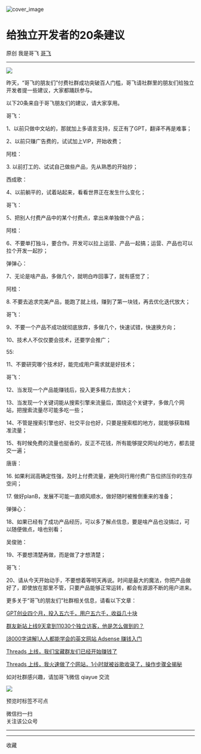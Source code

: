 ![cover_image](https://mmbiz.qpic.cn/sz_mmbiz_jpg/LBrX00GQeicuBGKvOLpGib7n9J79yZHBwicKkqzc9ianUTiaPDHb6ICeBicLtjVENhtrqEUPmmJyDNhnatjp0bFkg6icw/0?wx_fmt=jpeg)

#  给独立开发者的20条建议

原创  我是哥飞  [ 哥飞 ](javascript:void\(0\);)

__ _ _ _ _

![](https://mmbiz.qpic.cn/sz_mmbiz_png/LBrX00GQeicuBGKvOLpGib7n9J79yZHBwicibfWpK4OQPs0nQYVNnGUkz6t9vftXtkHEWao3ddBCrj1Oicruib0Ex56A/640?wx_fmt=png)

昨天，“哥飞的朋友们”付费社群成功突破百人门槛，哥飞请社群里的朋友们给独立开发者提一些建议，大家都踊跃参与。

以下20条来自于哥飞朋友们的建议，请大家享用。

哥飞：

1、以前只做中文站的，那就加上多语言支持，反正有了GPT，翻译不再是难事；

2、以前只赚广告费的，试试加上VIP，开始收费；

  

阿桂：

3\. 以前打工的、试试自己做些产品，先从熟悉的开始抄；

  

西成歌：

4、以前躺平的，试着站起来，看看世界正在发生什么变化；

  

哥飞：

5、把别人付费产品中的某个付费点，拿出来单独做个产品；

  

阿桂：

6、不要单打独斗，要合作。开发可以拉上运营、产品一起搞；运营、产品也可以拉个开发一起抄；

  

弹弹心：

7、无论是啥产品，多做几个，就明白咋回事了，就有感觉了；

  

阿桂：

8\. 不要去追求完美产品，能跑了就上线，赚到了第一块钱，再去优化迭代放大；

  

哥飞：

9、不要一个产品不成功就彻底放弃，多做几个，快速试错，快速换方向；

10、技术人不仅仅要会技术，还要学会推广；

  

55:

11、不要研究哪个技术好，能完成用户需求就是好技术；

  

哥飞：

12、当发现一个产品能赚钱后，投入更多精力去放大；

13、当发现一个关键词能从搜索引擎来流量后，围绕这个关键字，多做几个网站，把搜索流量尽可能多吃一些；

14、不管是搜索引擎也好、社交平台也好，只要是搜索框的地方，就能够获取精准流量；

15、有时候免费的流量也挺香的，反正不花钱，所有能够提交网址的地方，都去提交一遍；

  

唐唐：

16\. 如果利润高确定性强，及时上付费流量，避免同行用付费广告位挤压你的生存空间；

17\. 做好planB，发展不可能一直顺风顺水，做好随时被推倒重来的准备；

  

弹弹心：

18、如果已经有了成功产品经历，可以多了解点信息，要是啥产品也没搞过，可以随便做点，啥也别看；

  

吴俊驰：

19、不要想清楚再做，而是做了才想清楚；

  

哥飞：

20、请从今天开始动手，不要想着等明天再说。时间是最大的魔法，你把产品做好了，即使放在那里不管，只要产品能够正常运转，都会有源源不断的用户进来。

更多关于“哥飞的朋友们”社群相关信息，请看以下文章：

[ GPT创业四个月，投入五六千，用户五六千，收益几十块
](http://mp.weixin.qq.com/s?__biz=MjM5OTIzMzYyMA==&mid=2650079400&idx=2&sn=9bf502965d3a3dd03b02b585982b1ff6&chksm=bf3f31938848b885cce0ef1ef48e55dde38afd766403715b12cf6e0284eb532edf101801e71f&scene=21#wechat_redirect)  

[ 群友新站上线9天拿到11030个独立访客，他是怎么做到的？
](http://mp.weixin.qq.com/s?__biz=MjM5OTIzMzYyMA==&mid=2650079382&idx=1&sn=5a531d003bb4d9e2d7f52ab73e14665c&chksm=bf3f31ad8848b8bb8321721a3847dd8145c18c65367c86b9b1d22100033cc845af480594cdba&scene=21#wechat_redirect)  

[ [8000字讲解]人人都能学会的英文网站 Adsense 赚钱入门
](http://mp.weixin.qq.com/s?__biz=MjM5OTIzMzYyMA==&mid=2650079316&idx=1&sn=02cd11a4bee177343b05e6798913159b&chksm=bf3f316f8848b879f22de143965d98c5094220f72e38808741627173d0fea40e9182c1e1da73&scene=21#wechat_redirect)  

[ Threads 上线，我们宝藏群友们已经开始赚钱了
](http://mp.weixin.qq.com/s?__biz=MjM5OTIzMzYyMA==&mid=2650079303&idx=1&sn=be9b3f806e36221bcdbb856c0372c9ca&chksm=bf3f317c8848b86ae8f67c882f0cd9cdc5ce7206dc43f02cb6ff5f0067b4d92da10da72b6823&scene=21#wechat_redirect)  

[ Threads 上线，我火速做了个网站，1小时就被谷歌收录了，操作步骤全揭秘
](http://mp.weixin.qq.com/s?__biz=MjM5OTIzMzYyMA==&mid=2650079243&idx=1&sn=45eac4f5f3587c5251c65d08e8d5d6bf&chksm=bf3f31308848b826172d78128129ef101383e8876a2acb4c51ac89e3e728894d26f3ff90d7f9&scene=21#wechat_redirect)  

如对社群感兴趣，请加哥飞微信 qiayue 交流  

![](https://mmbiz.qpic.cn/sz_mmbiz_png/LBrX00GQeictmH6ZbzrmhFdgH55yNiarBAXwFK5njpE3j8ehd8M5CNnh5mX01ibDAls4gZvob7nUmwXnscEXNDm3g/640?wx_fmt=png)

  

预览时标签不可点

微信扫一扫  
关注该公众号





****



****



  收藏

